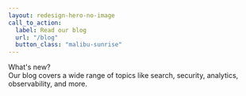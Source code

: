 ```yaml
---
layout: redesign-hero-no-image
call_to_action:
  label: Read our blog
  url: "/blog"
  button_class: "malibu-sunrise"
---
```

<div class="homepage-hero-banner--text-with-gradient homepage-hero-banner--text-with-gradient__malibu-sunset-dark">
  <div class="homepage-hero-banner--text-with-gradient--text">
    <div class="homepage-hero-banner--text-with-gradient--text--header">
      What&apos;s new?
    </div>
    <div class="homepage-hero-banner--text-with-gradient--text--body">
      Our blog covers a wide range of topics like search, security, analytics, observability, and more.
    </div>
  </div>
</div>
